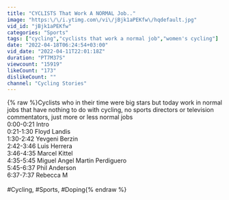 ```yaml
---
title: "CYCLISTS That Work A NORMAL Job.."
image: "https:\/\/i.ytimg.com\/vi\/jBjk1aPEKfw\/hqdefault.jpg"
vid_id: "jBjk1aPEKfw"
categories: "Sports"
tags: ["cycling","cyclists that work a normal job","women's cycling"]
date: "2022-04-18T06:24:54+03:00"
vid_date: "2022-04-11T22:01:18Z"
duration: "PT7M37S"
viewcount: "15919"
likeCount: "173"
dislikeCount: ""
channel: "Cycling Stories"
---
```

{% raw %}Cyclists who in their time were big stars but today work in normal jobs that have nothing to do with cycling, no sports directors or television commentators, just more or less normal jobs<br />0:00-0:21 Intro<br />0:21-1:30 Floyd Landis<br />1:30-2:42 Yevgeni Berzin<br />2:42-3:46 Luis Herrera<br />3:46-4:35 Marcel Kittel<br />4:35-5:45 Miguel Angel Martin Perdiguero<br />5:45-6:37 Phil Anderson<br />6:37-7:37 Rebecca M<br /><br />#Cycling, #Sports, #Doping{% endraw %}
